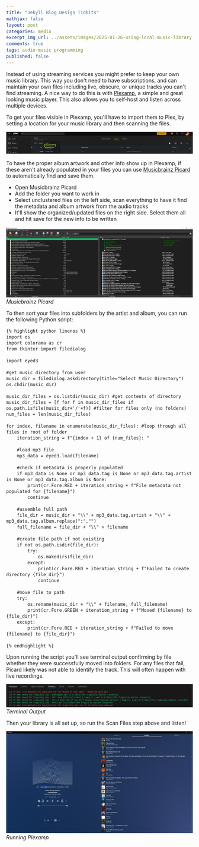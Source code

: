```yaml
---
title: "Jekyll Blog Design Tidbits"
mathjax: false
layout: post
categories: media
excerpt_img_url: ../assets/images/2025-01-26-using-local-music-library-with-plexamp/Plexamp.jpg
comments: true
tags: audio-music programming
published: false
---
```


Instead of using streaming services you might prefer to keep your own music library. This way you don't need to have subscriptions, and can maintain your own files including live, obscure, or unique tracks you can't find streaming. A nice way to do this is with [Plexamp](https://www.plex.tv/plexamp/), a simple and great looking music player. This also allows you to self-host and listen across multiple devices.

To get your files visible in Plexamp, you'll have to import them to Plex, by setting a location for your music library and then scanning the files.

![](/assets/images/2025-01-26-using-local-music-library-with-plexamp/Plex.jpg)

To have the proper album artwork and other info show up in Plexamp, if these aren't already populated in your files you can use [Musicbrainz Picard](https://picard.musicbrainz.org/) to automatically find and save them.

- Open Musicbrainz Picard
- Add the folder you want to work in
- Select unclustered files on the left side, scan everything to have it find the metadata and album artwork from the audio tracks
- It'll show the organized/updated files on the right side. Select them all and hit save for the new info to be written

![](/assets/images/2025-01-26-using-local-music-library-with-plexamp/Picard.jpg)
*Musicbrainz Picard*

To then sort your files into subfolders by the artist and album, you can run the following Python script:

    {% highlight python linenos %}
    import os
    import colorama as cr
    from tkinter import filedialog

    import eyed3

    #get music directory from user
    music_dir = filedialog.askdirectory(title="Select Music Directory")
    os.chdir(music_dir)

    music_dir_files = os.listdir(music_dir) #get contents of directory
    music_dir_files = [f for f in music_dir_files if os.path.isfile(music_dir+'/'+f)] #filter for files only (no folders)
    num_files = len(music_dir_files)

    for index, filename in enumerate(music_dir_files): #loop through all files in root of folder
        iteration_string = f"{index + 1} of {num_files}: "

        #load mp3 file
        mp3_data = eyed3.load(filename)    

        #check if metadata is properly populated
        if mp3_data is None or mp3_data.tag is None or mp3_data.tag.artist is None or mp3_data.tag.album is None:
            print(cr.Fore.RED + iteration_string + f"File metadata not populated for {filename}")        
            continue

        #assemble full path
        file_dir = music_dir + "\\" + mp3_data.tag.artist + "\\" + mp3_data.tag.album.replace(":","")
        full_filename = file_dir + "\\" + filename

        #create file path if not existing
        if not os.path.isdir(file_dir):
            try:
                os.makedirs(file_dir)
            except:
                print(cr.Fore.RED + iteration_string + f"Failed to create directory {file_dir}")
                continue

        #move file to path
        try:
            os.rename(music_dir + "\\" + filename, full_filename)
            print(cr.Fore.GREEN + iteration_string + f"Moved {filename} to {file_dir}")
        except:
            print(cr.Fore.RED + iteration_string + f"Failed to move {filename} to {file_dir}")

    {% endhighlight %}

Upon running the script you'll see terminal output confirming by file whether they were successfully moved into folders. For any files that fail, Picard likely was not able to identify the track. This will often happen with live recordings.

![](/assets/images/2025-01-26-using-local-music-library-with-plexamp/TerminalOutput.jpg)
*Terminal Output*

Then your library is all set up, so run the Scan Files step above and listen!

![](/assets/images/2025-01-26-using-local-music-library-with-plexamp/Plexamp.jpg)
*Running Plexamp*
















